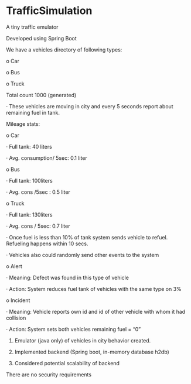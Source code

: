 # TrafficSimulation
A tiny traffic emulator

Developed using Spring Boot

 We have a vehicles directory of following types:

o   Car

o   Bus

o   Truck

Total count 1000 (generated)

·         These vehicles are moving in city and every 5 seconds report about remaining fuel in tank.


Mileage stats:

o   Car

·         Full tank: 40 liters

·         Avg. consumption/ 5sec: 0.1 liter

o   Bus

·         Full tank: 100liters

·         Avg. cons /5sec : 0.5 liter

o   Truck

·         Full tank: 130liters

·         Avg. cons / 5sec: 0.7 liter



·         Once fuel is less than 10% of tank system sends vehicle to refuel. Refueling happens within 10 secs.

·         Vehicles also could randomly send other events to the system

o   Alert

·         Meaning: Defect was found in this type of vehicle

·         Action: System reduces fuel tank of vehicles with the same type on 3%

o   Incident

·         Meaning: Vehicle reports own id and id of other vehicle with whom it had collision

·         Action: System sets both vehicles remaining fuel = “0”

 


1.    Emulator (java only) of vehicles in city behavior created.

2.    Implemented backend (Spring boot, in-memory database h2db)

3.    Considered potential scalability of backend

There are no security requirements
